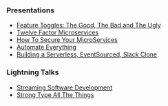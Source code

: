 ### Presentations

* [Feature Toggles: The Good, The Bad and The Ugly](index.html?feature-toggles)
* [Twelve Factor Microservices](index.html?twelve)
* [How To Secure Your MicroServices](index.html?vault)
* [Automate Everything](index.html?automate)
* [Building a Serverless, EventSourced, Slack Clone](index.html?serverless-slack)

<!-- .element: class="list-unstyled list-spaced center" -->

### Lightning Talks

* [Streaming Software Development](index.html?streaming)
* [Strong Type All The Things](index.html?strong-typing)



<!-- .element: class="list-unstyled list-spaced center" -->
